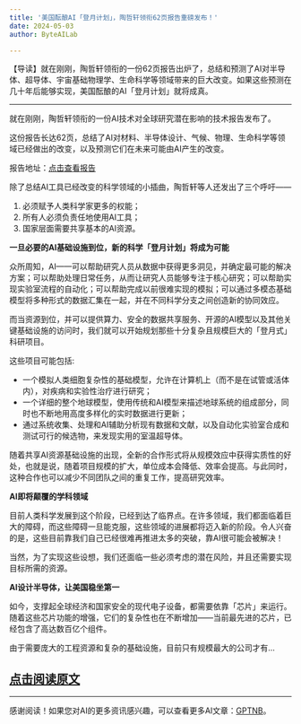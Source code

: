 ```yaml
---
title: '美国酝酿AI「登月计划」，陶哲轩领衔62页报告重磅发布！'
date: 2024-05-03
author: ByteAILab

---
```


【导读】就在刚刚，陶哲轩领衔的一份62页报告出炉了，总结和预测了AI对半导体、超导体、宇宙基础物理学、生命科学等领域带来的巨大改变。如果这些预测在几十年后能够实现，美国酝酿的AI「登月计划」就将成真。

---


就在刚刚，陶哲轩领衔的一份AI技术对全球研究潜在影响的技术报告发布了。

这份报告长达62页，总结了AI对材料、半导体设计、气候、物理、生命科学等领域已经做出的改变，以及预测它们在未来可能由AI产生的改变。

报告地址：[点击查看报告](https://www.whitehouse.gov/wp-content/uploads/2024/04/AI-Report_Upload_29APRIL2024_SEND-2.pdf)

除了总结AI工具已经改变的科学领域的小插曲，陶哲轩等人还发出了三个呼吁——
1. 必须赋予人类科学家更多的权能；
2. 所有人必须负责任地使用AI工具；
3. 国家层面需要共享基本的AI资源。

**一旦必要的AI基础设施到位，新的科学「登月计划」将成为可能**

众所周知，AI——可以帮助研究人员从数据中获得更多洞见，并确定最可能的解决方案；可以帮助处理日常任务，从而让研究人员能够专注于核心研究；可以帮助实现实验室流程的自动化；可以帮助完成以前很难实现的模拟；可以通过多模态基础模型将多种形式的数据汇集在一起，并在不同科学分支之间创造新的协同效应。

而当资源到位，并可以提供算力、安全的数据共享服务、开源的AI模型以及其他关键基础设施的访问时，我们就可以开始规划那些十分复杂且规模巨大的「登月式」科研项目。

这些项目可能包括:
- 一个模拟人类细胞复杂性的基础模型，允许在计算机上（而不是在试管或活体内），对疾病和实验性治疗进行研究；
- 一个详细的整个地球模型，使用传统和AI模型来描述地球系统的组成部分，同时也不断地用高度多样化的实时数据进行更新；
- 通过系统收集、处理和AI辅助分析现有数据和文献，以及自动化实验室合成和测试可行的候选物，来发现实用的室温超导体。

随着共享AI资源基础设施的出现，全新的合作形式将从规模效应中获得实质性的好处，也就是说，随着项目规模的扩大，单位成本会降低、效率会提高。与此同时，这种合作也可以减少不同团队之间的重复工作，提高研究效率。

**AI即将颠覆的学科领域**

目前人类科学发展到这个阶段，已经到达了临界点。在许多领域，我们都面临着巨大的障碍，而这些障碍一旦能克服，这些领域的进展都将迈入新的阶段。令人兴奋的是，这些目前靠我们自己已经很难再推进太多的突破，靠AI很可能会被解决！

当然，为了实现这些设想，我们还面临一些必须考虑的潜在风险，并且还需要实现目标所需的资源。

**AI设计半导体，让美国稳坐第一**

如今，支撑起全球经济和国家安全的现代电子设备，都需要依靠「芯片」来运行。随着这些芯片功能的增强，它们的复杂性也在不断增加——当前最先进的芯片，已经包含了高达数百亿个组件。

由于需要庞大的工程资源和复杂的基础设施，目前只有规模最大的公司才有...

[点击阅读原文](https://www.aixinzhijie.com/article/6845630)
---
---
感谢阅读！如果您对AI的更多资讯感兴趣，可以查看更多AI文章：[GPTNB](https://gptnb.com)。